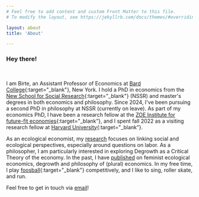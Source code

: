 ```yaml
---
# Feel free to add content and custom Front Matter to this file.
# To modify the layout, see https://jekyllrb.com/docs/themes/#overriding-theme-defaults

layout: about
title: 'About'

---
```


### Hey there!
<br />

I am Birte, an Assistant Professor of Economics at [Bard College](https://www.bard.edu){:target="_blank"}, New York. I hold a PhD in economics from the [New School for Social Research](https://www.newschool.edu/nssr/){:target="_blank"} (NSSR) and master's degrees in both economics and philosophy. Since 2024, I've been pursuing a second PhD in philosophy at NSSR (currently on leave). As part of my economics PhD, I have been a research fellow at the [ZOE Institute for future-fit economies](https://zoe-institut.de/en/person/birte-strunk-2/){:target="_blank”}, and I spent fall 2022 as a visiting research fellow at [Harvard University](https://gsas.harvard.edu){:target="_blank”}. 

As an ecological economist, my [research](02_research.markdown) focuses on linking social and ecological perspectives, especially around questions on labor. As a philosopher, I am particularly interested in exploring Degrowth as a Critical Theory of the economy. In the past, I have [published](/03_publications.markdown) on feminist ecological economics, degrowth and philosophy of (plural) economics. In my free time, I play [foosball](https://dtfb.de/wettbewerbe/dtfl-bundesliga/damen4/bundesliga-damen/tabelle?task=team_details&id=4520){:target="_blank"} competitively, and I like to sing, roller skate, and run.

Feel free to get in touch via [email](mailto:bstrunk@bard.edu)!

